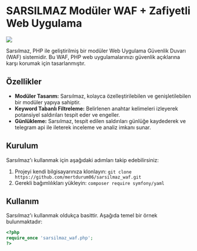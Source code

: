 # SARSILMAZ Modüler WAF + Zafiyetli Web Uygulama

![](./sarsılmaz_waf.jpeg)

Sarsılmaz, PHP ile geliştirilmiş bir modüler Web Uygulama Güvenlik Duvarı (WAF) sistemidir. Bu WAF, PHP web uygulamalarınızı güvenlik açıklarına karşı korumak için tasarlanmıştır.

## Özellikler

- **Modüler Tasarım:** Sarsılmaz, kolayca özelleştirilebilen ve genişletilebilen bir modüler yapıya sahiptir.
- **Keyword Tabanlı Filtreleme:** Belirlenen anahtar kelimeleri izleyerek potansiyel saldırıları tespit eder ve engeller.
- **Günlükleme:** Sarsılmaz, tespit edilen saldırıları günlüğe kaydederek ve telegram api ile ileterek inceleme ve analiz imkanı sunar.

## Kurulum

Sarsılmaz'ı kullanmak için aşağıdaki adımları takip edebilirsiniz:

1. Projeyi kendi bilgisayarınıza klonlayın: `git clone https://github.com/mertdurum06/sarsilmaz_waf.git`
2. Gerekli bağımlılıkları yükleyin: `composer require symfony/yaml`

## Kullanım

Sarsılmaz'ı kullanmak oldukça basittir. Aşağıda temel bir örnek bulunmaktadır:

```php
<?php
require_once 'sarsilmaz_waf.php';
?>
